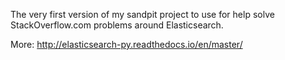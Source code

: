﻿The very first version of my sandpit project to use for help solve StackOverflow.com problems around Elasticsearch.

More: http://elasticsearch-py.readthedocs.io/en/master/